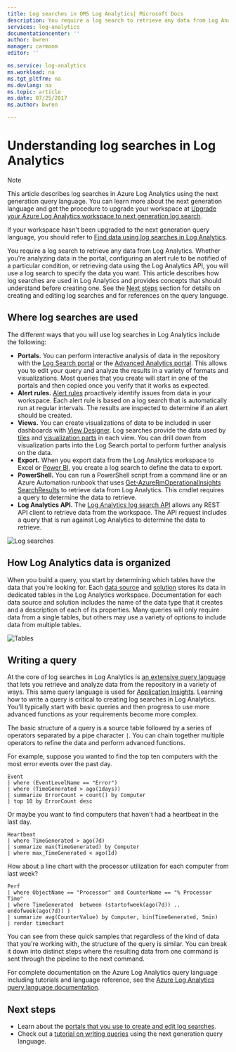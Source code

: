 ```yaml
---
title: Log searches in OMS Log Analytics| Microsoft Docs
description: You require a log search to retrieve any data from Log Analytics.  This article describes how next generation log searches are used in Log Analytics and provides concepts that you need to understand before creating one.
services: log-analytics
documentationcenter: ''
author: bwren
manager: carmonm
editor: ''

ms.service: log-analytics
ms.workload: na
ms.tgt_pltfrm: na
ms.devlang: na
ms.topic: article
ms.date: 07/25/2017
ms.author: bwren

---
```

# Understanding log searches in Log Analytics

> [!NOTE]
> This article describes log searches in Azure Log Analytics using the next generation query language.  You can learn more about the next generation language and get the procedure to upgrade your workspace at [Upgrade your Azure Log Analytics workspace to next generation log search](log-analytics-log-search-upgrade.md).  
>
> If your workspace hasn't been upgraded to the next generation query language, you should refer to [Find data using log searches in Log Analytics](log-analytics-log-searches.md).

You require a log search to retrieve any data from Log Analytics.  Whether you're analyzing data in the portal, configuring an alert rule to be notified of a particular condition, or retrieving data using the Log Analytics API, you will use a log search to specify the data you want.  This article describes how log searches are used in Log Analytics and provides concepts that should understand before creating one. See the [Next steps](#next-steps) section for details on creating and editing log searches and for references on the query language.

## Where log searches are used

The different ways that you will use log searches in Log Analytics include the following:

- **Portals.** You can perform interactive analysis of data in the repository with the [Log Search portal](log-analytics-log-search-log-search-portal.md) or the [Advanced Analytics portal](https://docs.loganalytics.io/learn/tutorial_getting_started_with_analytics_portal.html).  This allows you to edit your query and analyze the results in a variety of formats and visualizations.  Most queries that you create will start in one of the portals and then copied once you verify that it works as expected.
- **Alert rules.** [Alert rules](log-analytics-alerts.md) proactively identify issues from data in your workspace.  Each alert rule is based on a log search that is automatically run at regular intervals.  The results are inspected to determine if an alert should be created.
- **Views.**  You can create visualizations of data to be included in user dashboards with [View Designer](log-analytics-view-designer.md).  Log searches provide the data used by [tiles](log-analytics-view-designer-tiles.md) and [visualization parts](log-analytics-view-designer-parts.md) in each view.  You can drill down from visualization parts into the Log Search portal to perform further analysis on the data.
- **Export.**  When you export data from the Log Analytics workspace to Excel or [Power BI](log-analytics-powerbi.md), you create a log search to define the data to export.
- **PowerShell.** You can run a PowerShell script from a command line or an Azure Automation runbook that uses [Get-​Azure​Rm​Operational​Insights​Search​Results](https://docs.microsoft.com/powershell/module/azurerm.operationalinsights/get-azurermoperationalinsightssearchresults?view=azurermps-4.0.0) to retrieve data from Log Analytics.  This cmdlet requires a query to determine the data to retrieve.
- **Log Analytics API.**  The [Log Analytics log search API](log-analytics-log-search-api.md) allows any REST API client to retrieve data from the workspace.  The API request includes a query that is run against Log Analytics to determine the data to retrieve.

![Log searches](media/log-analytics-log-search-next-generation/log-search-overview.png)

## How Log Analytics data is organized
When you build a query, you start by determining which tables have the data that you're looking for. Each [data source](log-analytics-data-sources.md) and [solution](../operations-management-suite/operations-management-suite-solutions.md) stores its data in dedicated tables in the Log Analytics workspace.  Documentation for each data source and solution includes the name of the data type that it creates and a description of each of its properties.     Many queries will only require data from a single tables, but others may use a variety of options to include data from multiple tables.

![Tables](media/log-analytics-log-search-next-generation/queries-tables.png)


## Writing a query
At the core of log searches in Log Analytics is [an extensive query language](https://docs.loganalytics.io/) that lets you retrieve and analyze data from the repository in a variety of ways.  This same query language is used for [Application Insights](../application-insights/app-insights-analytics.md).  Learning how to write a query is critical to creating log searches in Log Analytics.  You'll typically start with basic queries and then progress to use more advanced functions as your requirements become more complex.

The basic structure of a query is a source table followed by a series of operators separated by a pipe character `|`.  You can chain together multiple operators to refine the data and perform advanced functions.

For example, suppose you wanted to find the top ten computers with the most error events over the past day.

	Event
	| where (EventLevelName == "Error")
	| where (TimeGenerated > ago(1days))
	| summarize ErrorCount = count() by Computer
	| top 10 by ErrorCount desc

Or maybe you want to find computers that haven't had a heartbeat in the last day.

	Heartbeat
	| where TimeGenerated > ago(7d)
	| summarize max(TimeGenerated) by Computer
	| where max_TimeGenerated < ago(1d)  

How about a line chart with the processor utilization for each computer from last week?

	Perf
	| where ObjectName == "Processor" and CounterName == "% Processor Time"
	| where TimeGenerated  between (startofweek(ago(7d)) .. endofweek(ago(7d)) )
	| summarize avg(CounterValue) by Computer, bin(TimeGenerated, 5min)
	| render timechart    

You can see from these quick samples that regardless of the kind of data that you're working with, the structure of the query is similar.  You can break it down into distinct steps where the resulting data from one command is sent through the pipeline to the next command.

For complete documentation on the Azure Log Analytics query language including tutorials and language reference, see the [Azure Log Analytics query language documentation](https://docs.loganalytics.io/).

## Next steps

- Learn about the [portals that you use to create and edit log searches](log-analytics-log-search-portals.md).
- Check out a [tutorial on writing queries](https://docs.loganalytics.io/learn/tutorial_getting_started_with_queries.html) using the next generation query language.
